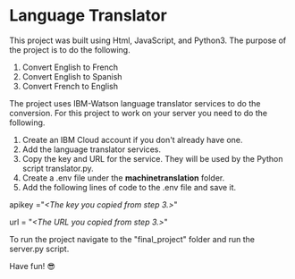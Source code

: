 # Language Translator
This project was built using Html, JavaScript, and Python3. The purpose of the project is to do the following.
1. Convert English to French
2. Convert English to Spanish
3. Convert French to English

The project uses IBM-Watson language translator services to do the conversion. For this project to work on your server you need to do the following.
1. Create an IBM Cloud account if you don't already have one.
2. Add the language translator services.
3. Copy the key and URL for the service. They will be used by the Python script translator.py.
4. Create a .env file under the <b>machinetranslation</b> folder.
5. Add the following lines of code to the .env file and save it.

  apikey ="<em><The key you copied from step 3.></em>"
  
  url = "<em><The URL you copied from step 3.></em>"
  
To run the project navigate to the "final_project" folder and run the server.py script.
  
Have fun! 😎
